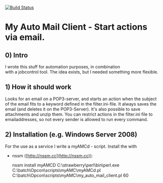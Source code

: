 
[![Build Status](https://travis-ci.org/sueswe/my_amc.svg?branch=travis)](https://travis-ci.org/sueswe/my_amc)

# My Auto Mail Client - Start actions via email.

## 0) Intro ##

I wrote this stuff for automation purposes, in combination  
with a jobcontrol tool. The idea exists, but I needed something more flexible.

## 1) How it should work ##

Looks for an email on a POP3-server, and starts an action when the
subject of the email fits to a keyword defined in the filter.ini-file.
It always saves the email (and deletes it on the POP3-Server).
It's also possible to save attachments and unzip them.
You can restrict actions in the filter.ini file to emailaddresses,
so not every sender is allowed to run every command.


## 2) Installation (e.g. Windows Server 2008) ##

For the use as a service I write a myAMCd - script.
Install the with
* nssm ([http://nssm.cc](http://nssm.cc)):

    nssm install myAMCD C:\strawberry\perl\bin\perl.exe C:\batch\Opcon\scripts\myAMC\myAMCd.pl C:\\batch\\Opcon\\scripts\\myAMC\\my_auto_mail_client.pl 60




